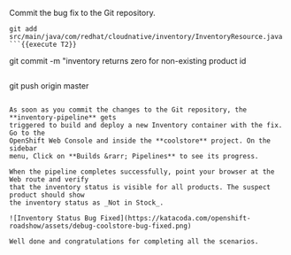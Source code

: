 Commit the bug fix to the Git repository.

```
git add src/main/java/com/redhat/cloudnative/inventory/InventoryResource.java
```{{execute T2}}

```
git commit -m "inventory returns zero for non-existing product id
```{{execute T2}}

```
git push origin master
```{{execute T2}}

As soon as you commit the changes to the Git repository, the **inventory-pipeline** gets
triggered to build and deploy a new Inventory container with the fix. Go to the
OpenShift Web Console and inside the **coolstore** project. On the sidebar
menu, Click on **Builds &rarr; Pipelines** to see its progress.

When the pipeline completes successfully, point your browser at the Web route and verify
that the inventory status is visible for all products. The suspect product should show
the inventory status as _Not in Stock_.

![Inventory Status Bug Fixed](https://katacoda.com/openshift-roadshow/assets/debug-coolstore-bug-fixed.png)

Well done and congratulations for completing all the scenarios.
